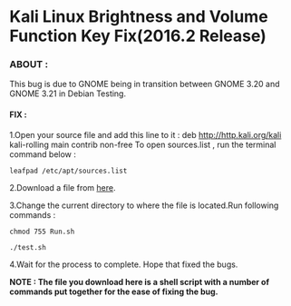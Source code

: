 Kali Linux Brightness and Volume Function Key Fix(2016.2 Release)
===

### ABOUT :

This bug is due to GNOME being in transition between GNOME 3.20 and GNOME 3.21 in Debian Testing.

#### FIX :

1.Open your source file and add this line to it : 
deb http://http.kali.org/kali kali-rolling main contrib non-free
To open sources.list , run the terminal command below :
	
	leafpad /etc/apt/sources.list

2.Download a file from [here](https://drive.google.com/file/d/0B6tK150jyMyOdVVvejZJeXF1SzA/view?usp=sharing).

3.Change the current directory to where the file is located.Run following commands :

	chmod 755 Run.sh

	./test.sh

4.Wait for the process to complete. Hope that fixed the bugs.

**NOTE : The file you download here is a shell script with a number of commands put together for the ease of fixing the bug.**
	

